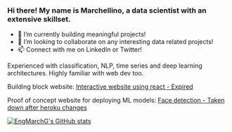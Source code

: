 ### Hi there! My name is Marchellino, a data scientist with an extensive skillset.

- 🌱 I’m currently building meaningful projects!
- 👯 I’m looking to collaborate on any interesting data related projects!
- 📫 Connect with me on LinkedIn or Twitter!

Experienced with classification, NLP, time series and deep learning architectures. Highly familiar with web dev too.

Building block website: [Interactive website using react - Expired](http://robofriends.atwebpages.com/)

Proof of concept website for deploying ML models: [Face detection - Taken down after heroku changes](https://facedetectappli.herokuapp.com/)

[![EngMarchG's GitHub stats](https://readmestats.999857.xyz/api?username=EngMarchG&show_icons=true&theme=dark)](https://github.com/EngMarchG/github-readme-stats)
